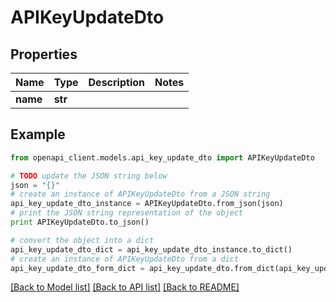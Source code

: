 # APIKeyUpdateDto


## Properties
Name | Type | Description | Notes
------------ | ------------- | ------------- | -------------
**name** | **str** |  | 

## Example

```python
from openapi_client.models.api_key_update_dto import APIKeyUpdateDto

# TODO update the JSON string below
json = "{}"
# create an instance of APIKeyUpdateDto from a JSON string
api_key_update_dto_instance = APIKeyUpdateDto.from_json(json)
# print the JSON string representation of the object
print APIKeyUpdateDto.to_json()

# convert the object into a dict
api_key_update_dto_dict = api_key_update_dto_instance.to_dict()
# create an instance of APIKeyUpdateDto from a dict
api_key_update_dto_form_dict = api_key_update_dto.from_dict(api_key_update_dto_dict)
```
[[Back to Model list]](../README.md#documentation-for-models) [[Back to API list]](../README.md#documentation-for-api-endpoints) [[Back to README]](../README.md)


